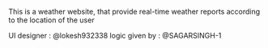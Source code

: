 This is a weather website, that provide real-time weather reports according to the location of the user

UI designer : @lokesh932338
logic given by : @SAGARSINGH-1
